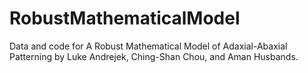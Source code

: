 # RobustMathematicalModel
Data and code for A Robust Mathematical Model of Adaxial-Abaxial Patterning by Luke Andrejek, Ching-Shan Chou, and Aman Husbands.
